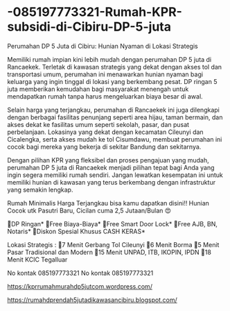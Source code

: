 # -085197773321-Rumah-KPR-subsidi-di-Cibiru-DP-5-juta
Perumahan DP 5 Juta di Cibiru: Hunian Nyaman di Lokasi Strategis

Memiliki rumah impian kini lebih mudah dengan perumahan DP 5 juta di Rancaekek. Terletak di kawasan strategis yang dekat dengan akses tol dan transportasi umum, perumahan ini menawarkan hunian nyaman bagi keluarga yang ingin tinggal di lokasi yang berkembang pesat. DP ringan 5 juta memberikan kemudahan bagi masyarakat menengah untuk mendapatkan rumah tanpa harus mengeluarkan biaya besar di awal.

Selain harga yang terjangkau, perumahan di Rancaekek ini juga dilengkapi dengan berbagai fasilitas penunjang seperti area hijau, taman bermain, dan akses dekat ke fasilitas umum seperti sekolah, pasar, dan pusat perbelanjaan. Lokasinya yang dekat dengan kecamatan Cileunyi dan Cicalengka, serta akses mudah ke tol Cisumdawu, membuat perumahan ini cocok bagi mereka yang bekerja di sekitar Bandung dan sekitarnya.

Dengan pilihan KPR yang fleksibel dan proses pengajuan yang mudah, perumahan DP 5 juta di Rancaekek menjadi pilihan tepat bagi Anda yang ingin segera memiliki rumah sendiri. Jangan lewatkan kesempatan ini untuk memiliki hunian di kawasan yang terus berkembang dengan infrastruktur yang semakin lengkap.

Rumah Minimalis Harga Terjangkau bisa kamu dapatkan disini!!
Hunian Cocok utk Pasutri Baru, Cicilan cuma 2,5 Jutaan/Bulan 😍

🏅DP Ringan*
🏅Free Biaya-Biaya*
🏅Free Smart Door Lock*
🏅Free AJB, BN, Notaris*
🏅Diskon Spesial Khusus CASH KERAS*

Lokasi Strategis :
📍7 Menit Gerbang Tol Cileunyi
📍6 Menit Borma 
📍5 Menit Pasar Tradisional dan Modern
📍15 Menit UNPAD, ITB, IKOPIN, IPDN
📍18 Menit KCIC Tegalluar

No kontak 085197773321
No kontak 085197773321

https://kprrumahmurahdp5jutcom.wordpress.com/

https://rumahdprendah5jutadikawasancibiru.blogspot.com/
